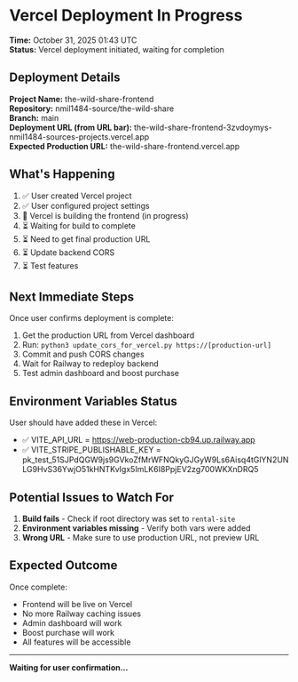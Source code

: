 # Vercel Deployment In Progress

**Time:** October 31, 2025 01:43 UTC  
**Status:** Vercel deployment initiated, waiting for completion

## Deployment Details

**Project Name:** the-wild-share-frontend  
**Repository:** nmil1484-source/the-wild-share  
**Branch:** main  
**Deployment URL (from URL bar):** the-wild-share-frontend-3zvdoymys-nmil1484-sources-projects.vercel.app  
**Expected Production URL:** the-wild-share-frontend.vercel.app

## What's Happening

1. ✅ User created Vercel project
2. ✅ User configured project settings
3. 🔄 Vercel is building the frontend (in progress)
4. ⏳ Waiting for build to complete
5. ⏳ Need to get final production URL
6. ⏳ Update backend CORS
7. ⏳ Test features

## Next Immediate Steps

Once user confirms deployment is complete:

1. Get the production URL from Vercel dashboard
2. Run: `python3 update_cors_for_vercel.py https://[production-url]`
3. Commit and push CORS changes
4. Wait for Railway to redeploy backend
5. Test admin dashboard and boost purchase

## Environment Variables Status

User should have added these in Vercel:
- ✅ VITE_API_URL = https://web-production-cb94.up.railway.app
- ✅ VITE_STRIPE_PUBLISHABLE_KEY = pk_test_51SJPdQGW9js9GVkoZfMrWFNQkyGJGyW9Ls6Aisq4tGlYN2UNLG9HvS36YwjO51kHNTKvIgx5ImLK6I8PpjEV2zg700WKXnDRQ5

## Potential Issues to Watch For

1. **Build fails** - Check if root directory was set to `rental-site`
2. **Environment variables missing** - Verify both vars were added
3. **Wrong URL** - Make sure to use production URL, not preview URL

## Expected Outcome

Once complete:
- Frontend will be live on Vercel
- No more Railway caching issues
- Admin dashboard will work
- Boost purchase will work
- All features will be accessible

---

**Waiting for user confirmation...**

